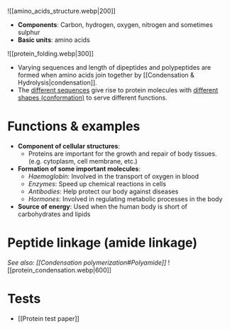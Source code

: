 ![[amino_acids_structure.webp|200]]
- **Components**: Carbon, hydrogen, oxygen, nitrogen and sometimes sulphur
- **Basic units**: <span class="hi-blue">amino acids</span>

![[protein_folding.webp|300]]
- Varying sequences and length of dipeptides and polypeptides are formed when amino acids join together by [[Condensation & Hydrolysis|condensation]].
- The <u>different sequences</u> give rise to protein molecules with <u>different shapes (conformation)</u> to serve different functions.

# Functions & examples
- **Component of cellular structures**:
	- Proteins are important for the growth and repair of body tissues.
	  (e.g. cytoplasm, cell membrane, etc.)
- **Formation of some important molecules**:
	- *Haemoglobin*: Involved in the transport of oxygen in blood
	- *Enzymes*: Speed up chemical reactions in cells
	- *Antibodies*: Help protect our body against diseases
	- *Hormones*: Involved in regulating metabolic processes in the body
- **Source of energy**: Used when the human body is short of carbohydrates and lipids

# Peptide linkage (amide linkage)
*See also: [[Condensation polymerization#Polyamide]]*
![[protein_condensation.webp|600]]

# Tests
- [[Protein test paper]]

